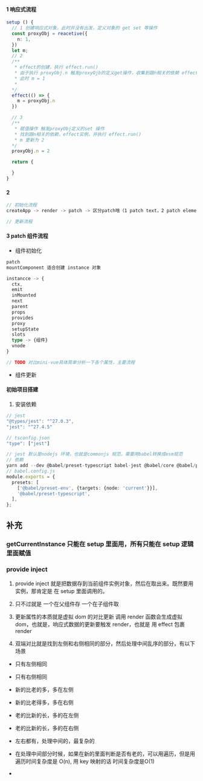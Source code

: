 #### 1 响应式流程

```typescript
setup () {
  // 1 创建响应式对象，此时并没有出发，定义对象的 get set 等操作
  const proxyObj = reacetive({
    n: 1,
  })
  let m;
  // 2
  /**
   * effect的创建，执行 effect.run()
   * 由于执行 proxyObj.n 触发proxyOjb的定义get操作，收集到跟n相关的依赖 effect实例，
   * 此时 m = 1
   *
  */
  effect(() => {
    m = proxyObj.n
  })

  // 3
  /**
   * 赋值操作 触发proxyObj定义的set 操作
   * 找到跟n相关的依赖，effect实例，并执行 effect.run()
   * m 更新为 2
  */
  proxyObj.n = 2

  return {

  }
}
```

#### 2

```typescript
// 初始化流程
createApp -> render -> patch -> 区分patch啥（1 patch text，2 patch element，3 patch component）

// 更新流程

```

#### 3 patch 组件流程

- 组件初始化

```typescript
patch
mountComponent 适合创建 instance 对象

instancce -> {
  ctx,
  emit
  inMounted
  next
  parent
  props
  provides
  proxy
  setupState
  slots
  type -> {组件}
  vnode
}

// TODO 对比mini-vue具体简单分析一下各个属性，主要流程
```

- 组件更新

#### 初始项目搭建

1. 安装依赖

```typescript
// jest
"@types/jest": "^27.0.3",
"jest": "^27.4.5"

// tsconfig.json
"type": ["jest"]

// jest 默认是nodejs 环境，也就是commonjs 规范，需要用babel转换成esm规范
// 依赖
yarn add --dev @babel/preset-typescript babel-jest @babel/core @babel/preset-env
// babel.config.js
module.exports = {
  presets: [
    ['@babel/preset-env', {targets: {node: 'current'}}],
    '@babel/preset-typescript',
  ],
};
```

## 补充

### getCurrentInstance 只能在 setup 里面用，所有只能在 setup 逻辑里面赋值

### provide inject

1. provide inject 就是把数据存到当前组件实例对象，然后在取出来。既然要用实例，那肯定是 在 setup 里面调用的。
2. 只不过就是 一个在父组件存 一个在子组件取

3. 更新属性的本质就是虚拟 dom 的对比更新
   调用 render 函数会生成虚拟 dom，也就是，响应式数据的更新要触发 render，也就是 用 effect 包裹 render

4. 双端对比就是找到左侧和右侧相同的部分，然后处理中间乱序的部分，有以下场景

- 只有左侧相同
- 只有右侧相同
- 新的比老的多，多在左侧
- 新的比老得多，多在右侧
- 老的比新的长，多的在左侧
- 老的比新的长，多的在右侧
- 左右都有，处理中间的，最复杂的


- 在处理中间部分时候，如果在新的里面判断是否有老的，可以用遍历，但是用遍历时间复杂度是 O(n), 用 key 映射的话 时间复杂度是O(1)
- 